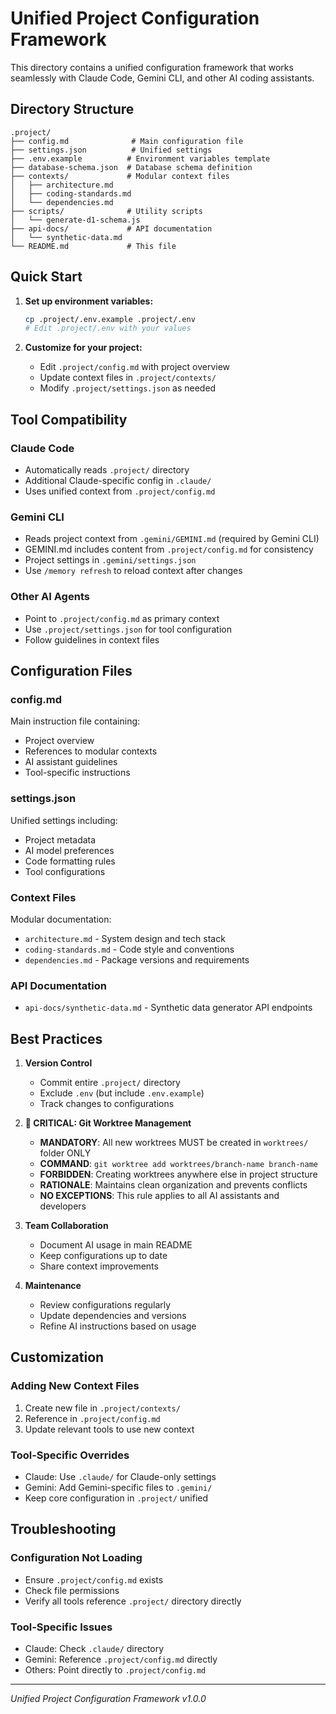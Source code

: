 # Unified Project Configuration Framework

This directory contains a unified configuration framework that works seamlessly with Claude Code, Gemini CLI, and other AI coding assistants.

## Directory Structure

```
.project/
├── config.md              # Main configuration file
├── settings.json          # Unified settings
├── .env.example          # Environment variables template
├── database-schema.json  # Database schema definition
├── contexts/             # Modular context files
│   ├── architecture.md
│   ├── coding-standards.md
│   └── dependencies.md
├── scripts/              # Utility scripts
│   └── generate-d1-schema.js
├── api-docs/             # API documentation
│   └── synthetic-data.md
└── README.md             # This file
```

## Quick Start

1. **Set up environment variables:**
   ```bash
   cp .project/.env.example .project/.env
   # Edit .project/.env with your values
   ```

2. **Customize for your project:**
   - Edit `.project/config.md` with project overview
   - Update context files in `.project/contexts/`
   - Modify `.project/settings.json` as needed

## Tool Compatibility

### Claude Code
- Automatically reads `.project/` directory
- Additional Claude-specific config in `.claude/`
- Uses unified context from `.project/config.md`

### Gemini CLI
- Reads project context from `.gemini/GEMINI.md` (required by Gemini CLI)
- GEMINI.md includes content from `.project/config.md` for consistency
- Project settings in `.gemini/settings.json`
- Use `/memory refresh` to reload context after changes

### Other AI Agents
- Point to `.project/config.md` as primary context
- Use `.project/settings.json` for tool configuration
- Follow guidelines in context files

## Configuration Files

### config.md
Main instruction file containing:
- Project overview
- References to modular contexts
- AI assistant guidelines
- Tool-specific instructions

### settings.json
Unified settings including:
- Project metadata
- AI model preferences
- Code formatting rules
- Tool configurations

### Context Files
Modular documentation:
- `architecture.md` - System design and tech stack
- `coding-standards.md` - Code style and conventions
- `dependencies.md` - Package versions and requirements

### API Documentation
- `api-docs/synthetic-data.md` - Synthetic data generator API endpoints

## Best Practices

1. **Version Control**
   - Commit entire `.project/` directory
   - Exclude `.env` (but include `.env.example`)
   - Track changes to configurations

2. **🚨 CRITICAL: Git Worktree Management**
   - **MANDATORY**: All new worktrees MUST be created in `worktrees/` folder ONLY
   - **COMMAND**: `git worktree add worktrees/branch-name branch-name`
   - **FORBIDDEN**: Creating worktrees anywhere else in project structure
   - **RATIONALE**: Maintains clean organization and prevents conflicts
   - **NO EXCEPTIONS**: This rule applies to all AI assistants and developers

3. **Team Collaboration**
   - Document AI usage in main README
   - Keep configurations up to date
   - Share context improvements

4. **Maintenance**
   - Review configurations regularly
   - Update dependencies and versions
   - Refine AI instructions based on usage

## Customization

### Adding New Context Files
1. Create new file in `.project/contexts/`
2. Reference in `.project/config.md`
3. Update relevant tools to use new context

### Tool-Specific Overrides
- Claude: Use `.claude/` for Claude-only settings
- Gemini: Add Gemini-specific files to `.gemini/`
- Keep core configuration in `.project/` unified

## Troubleshooting

### Configuration Not Loading
- Ensure `.project/config.md` exists
- Check file permissions
- Verify all tools reference `.project/` directory directly

### Tool-Specific Issues
- Claude: Check `.claude/` directory
- Gemini: Reference `.project/config.md` directly
- Others: Point directly to `.project/config.md`

---
*Unified Project Configuration Framework v1.0.0*
